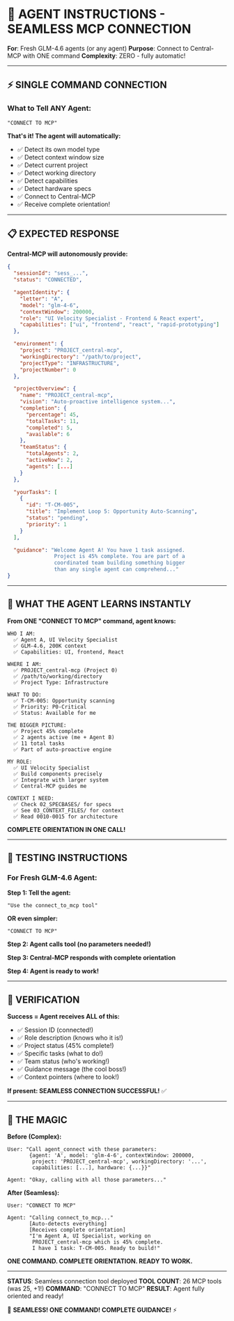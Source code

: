 # 🎯 AGENT INSTRUCTIONS - SEAMLESS MCP CONNECTION

**For**: Fresh GLM-4.6 agents (or any agent)
**Purpose**: Connect to Central-MCP with ONE command
**Complexity**: ZERO - fully automatic!

---

## ⚡ SINGLE COMMAND CONNECTION

### What to Tell ANY Agent:

```
"CONNECT TO MCP"
```

**That's it! The agent will automatically:**
- ✅ Detect its own model type
- ✅ Detect context window size
- ✅ Detect current project
- ✅ Detect working directory
- ✅ Detect capabilities
- ✅ Detect hardware specs
- ✅ Connect to Central-MCP
- ✅ Receive complete orientation!

---

## 📋 EXPECTED RESPONSE

**Central-MCP will autonomously provide:**

```json
{
  "sessionId": "sess_...",
  "status": "CONNECTED",

  "agentIdentity": {
    "letter": "A",
    "model": "glm-4-6",
    "contextWindow": 200000,
    "role": "UI Velocity Specialist - Frontend & React expert",
    "capabilities": ["ui", "frontend", "react", "rapid-prototyping"]
  },

  "environment": {
    "project": "PROJECT_central-mcp",
    "workingDirectory": "/path/to/project",
    "projectType": "INFRASTRUCTURE",
    "projectNumber": 0
  },

  "projectOverview": {
    "name": "PROJECT_central-mcp",
    "vision": "Auto-proactive intelligence system...",
    "completion": {
      "percentage": 45,
      "totalTasks": 11,
      "completed": 5,
      "available": 6
    },
    "teamStatus": {
      "totalAgents": 2,
      "activeNow": 2,
      "agents": [...]
    }
  },

  "yourTasks": [
    {
      "id": "T-CM-005",
      "title": "Implement Loop 5: Opportunity Auto-Scanning",
      "status": "pending",
      "priority": 1
    }
  ],

  "guidance": "Welcome Agent A! You have 1 task assigned.
               Project is 45% complete. You are part of a
               coordinated team building something bigger
               than any single agent can comprehend..."
}
```

---

## 🎯 WHAT THE AGENT LEARNS INSTANTLY

**From ONE "CONNECT TO MCP" command, agent knows:**

```
WHO I AM:
  ✅ Agent A, UI Velocity Specialist
  ✅ GLM-4.6, 200K context
  ✅ Capabilities: UI, frontend, React

WHERE I AM:
  ✅ PROJECT_central-mcp (Project 0)
  ✅ /path/to/working/directory
  ✅ Project Type: Infrastructure

WHAT TO DO:
  ✅ T-CM-005: Opportunity scanning
  ✅ Priority: P0-Critical
  ✅ Status: Available for me

THE BIGGER PICTURE:
  ✅ Project 45% complete
  ✅ 2 agents active (me + Agent B)
  ✅ 11 total tasks
  ✅ Part of auto-proactive engine

MY ROLE:
  ✅ UI Velocity Specialist
  ✅ Build components precisely
  ✅ Integrate with larger system
  ✅ Central-MCP guides me

CONTEXT I NEED:
  ✅ Check 02_SPECBASES/ for specs
  ✅ See 03_CONTEXT_FILES/ for context
  ✅ Read 0010-0015 for architecture
```

**COMPLETE ORIENTATION IN ONE CALL!**

---

## 🧪 TESTING INSTRUCTIONS

### For Fresh GLM-4.6 Agent:

**Step 1: Tell the agent:**
```
"Use the connect_to_mcp tool"
```

**OR even simpler:**
```
"CONNECT TO MCP"
```

**Step 2: Agent calls tool (no parameters needed!)**

**Step 3: Central-MCP responds with complete orientation**

**Step 4: Agent is ready to work!**

---

## 🎯 VERIFICATION

**Success = Agent receives ALL of this:**
- ✅ Session ID (connected!)
- ✅ Role description (knows who it is!)
- ✅ Project status (45% complete!)
- ✅ Specific tasks (what to do!)
- ✅ Team status (who's working!)
- ✅ Guidance message (the cool boss!)
- ✅ Context pointers (where to look!)

**If present: SEAMLESS CONNECTION SUCCESSFUL!** ✅

---

## 🌟 THE MAGIC

**Before (Complex):**
```
User: "Call agent_connect with these parameters:
       {agent: 'A', model: 'glm-4-6', contextWindow: 200000,
        project: 'PROJECT_central-mcp', workingDirectory: '...',
        capabilities: [...], hardware: {...}}"

Agent: "Okay, calling with all those parameters..."
```

**After (Seamless):**
```
User: "CONNECT TO MCP"

Agent: "Calling connect_to_mcp..."
       [Auto-detects everything]
       [Receives complete orientation]
       "I'm Agent A, UI Specialist, working on
        PROJECT_central-mcp which is 45% complete.
        I have 1 task: T-CM-005. Ready to build!"
```

**ONE COMMAND. COMPLETE ORIENTATION. READY TO WORK.**

---

**STATUS**: Seamless connection tool deployed
**TOOL COUNT**: 26 MCP tools (was 25, +1!)
**COMMAND**: "CONNECT TO MCP"
**RESULT**: Agent fully oriented and ready!

🎯 **SEAMLESS! ONE COMMAND! COMPLETE GUIDANCE!** ⚡
